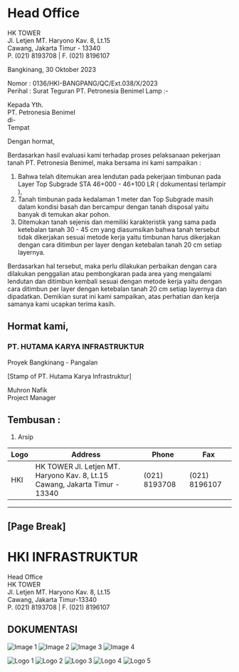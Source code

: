 # Head Office  
HK TOWER  
Jl. Letjen MT. Haryono Kav. 8, Lt.15  
Cawang, Jakarta Timur - 13340  
P. (021) 8193708 | F. (021) 8196107  

Bangkinang, 30 Oktober 2023  

Nomor : 0136/HKI-BANGPANG/QC/Ext.038/X/2023  
Perihal : Surat Teguran PT. Petronesia Benimel Lamp :-  

Kepada Yth.  
PT. Petronesia Benimel  
di-  
Tempat  

Dengan hormat,  

Berdasarkan hasil evaluasi kami terhadap proses pelaksanaan pekerjaan tanah PT. Petronesia Benimel, maka bersama ini kami sampaikan :  

1. Bahwa telah ditemukan area lendutan pada pekerjaan timbunan pada Layer Top Subgrade STA 46+000 - 46+100 LR ( dokumentasi terlampir ),  
2. Tanah timbunan pada kedalaman 1 meter dan Top Subgrade masih dalam kondisi basah dan bercampur dengan tanah disposal yaitu banyak di temukan akar pohon.  
3. Ditemukan tanah sejenis dan memiliki karakteristik yang sama pada ketebalan tanah 30 - 45 cm yang diasumsikan bahwa tanah tersebut tidak dikerjakan sesuai metode kerja yaitu timbunan harus dikerjakan dengan cara ditimbun per layer dengan ketebalan tanah 20 cm setiap layernya.  

Berdasarkan hal tersebut, maka perlu dilakukan perbaikan dengan cara dilakukan penggalian atau pembongkaran pada area yang mengalami lendutan dan ditimbun kembali sesuai dengan metode kerja yaitu dengan cara ditimbun per layer dengan ketebalan tanah 20 cm setiap layernya dan dipadatkan. Demikian surat ini kami sampaikan, atas perhatian dan kerja samanya kami ucapkan terima kasih.  

## Hormat kami,  
### PT. HUTAMA KARYA INFRASTRUKTUR  
Proyek Bangkinang - Pangalan  

[Stamp of PT. Hutama Karya Infrastruktur]  

Muhron Nafik  
Project Manager  

## Tembusan :  
1. Arsíp  

| Logo | Address | Phone | Fax |
| --- | --- | --- | --- |
| HKI | HK TOWER Jl. Letjen MT. Haryono Kav. 8, Lt.15 Cawang, Jakarta Timur - 13340 | (021) 8193708 | (021) 8196107 |

---
[Page Break]
---

# HKI INFRASTRUKTUR
Head Office  
HK TOWER  
Jl. Letjen MT. Haryono Kav. 8, Lt.15  
Cawang, Jakarta Timur-13340  
P. (021) 8193708 | F. (021) 8196107

## DOKUMENTASI

![Image 1](image1.jpg)
![Image 2](image2.jpg)
![Image 3](image3.jpg)
![Image 4](image4.jpg)

![Logo 1](logo1.png)
![Logo 2](logo2.png)
![Logo 3](logo3.png)
![Logo 4](logo4.png)
![Logo 5](logo5.png)